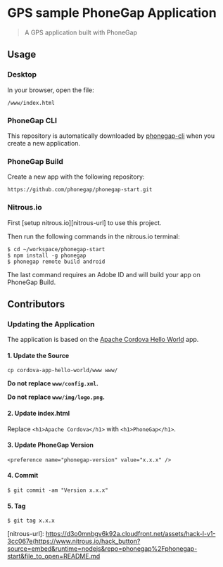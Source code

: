 # GPS sample PhoneGap Application

> A GPS application built with PhoneGap

## Usage

### Desktop

In your browser, open the file:

    /www/index.html

### PhoneGap CLI

This repository is automatically downloaded by [phonegap-cli][phonegap-cli-url]
when you create a new application.

### PhoneGap Build

Create a new app with the following repository:

    https://github.com/phonegap/phonegap-start.git

### Nitrous.io

First [setup nitrous.io][nitrous-url] to use this project.

Then run the following commands in the nitrous.io terminal:

    $ cd ~/workspace/phonegap-start
    $ npm install -g phonegap
    $ phonegap remote build android

The last command requires an Adobe ID and will build your app on PhoneGap Build.

## Contributors

### Updating the Application

The application is based on the [Apache Cordova Hello World][cordova-app] app.

#### 1. Update the Source

    cp cordova-app-hello-world/www www/

__Do not replace `www/config.xml`.__

__Do not replace `www/img/logo.png`.__

#### 2. Update index.html

Replace `<h1>Apache Cordova</h1>` with `<h1>PhoneGap</h1>`.

#### 3. Update PhoneGap Version

    <preference name="phonegap-version" value="x.x.x" />

#### 4. Commit

    $ git commit -am "Version x.x.x"

#### 5. Tag

    $ git tag x.x.x

[phonegap-cli-url]: http://github.com/phonegap/phonegap-cli
[cordova-app]: http://github.com/apache/cordova-app-GPS-Tutorial
[nitrous-url]: https://d3o0mnbgv6k92a.cloudfront.net/assets/hack-l-v1-3cc067e(https://www.nitrous.io/hack_button?source=embed&runtime=nodejs&repo=phonegap%2Fphonegap-start&file_to_open=README.md

